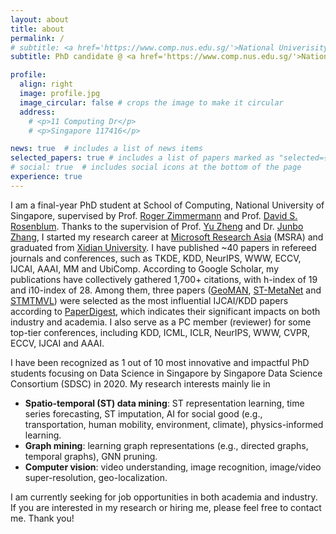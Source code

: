 ```yaml
---
layout: about
title: about
permalink: /
# subtitle: <a href='https://www.comp.nus.edu.sg/'>National Univerisity of Singapore</a>. 11 Computing Dr, Singapore 117416.
subtitle: PhD candidate @ <a href='https://www.comp.nus.edu.sg/'>National Univerisity of Singapore</a>

profile:
  align: right
  image: profile.jpg
  image_circular: false # crops the image to make it circular
  address: 
    # <p>11 Computing Dr</p>
    # <p>Singapore 117416</p>

news: true  # includes a list of news items
selected_papers: true # includes a list of papers marked as "selected={true}"
# social: true  # includes social icons at the bottom of the page
experience: true
---
```


I am a final-year PhD student at School of Computing, National University of Singapore, supervised by Prof. [Roger Zimmermann](https://www.comp.nus.edu.sg/cs/people/rogerz) and Prof. [David S. Rosenblum](https://cs.gmu.edu/~dsr). Thanks to the supervision of Prof. [Yu Zheng](http://urban-computing.com/yuzheng) and Dr. [Junbo Zhang](https://zhangjunbo.org), I started my research career at [Microsoft Research Asia](https://www.msra.cn/) (MSRA) and graduated from [Xidian University](https://en.xidian.edu.cn/). I have published ~40 papers in refereed journals and conferences, such as TKDE, KDD, NeurIPS, WWW, ECCV, IJCAI, AAAI, MM and UbiComp. According to Google Scholar, my publications have collectively gathered 1,700+ citations, with h-index of 19 and i10-index of 28. Among them, three papers ([GeoMAN](https://www.ijcai.org/Proceedings/2018/0476.pdf), [ST-MetaNet](http://urban-computing.com/pdf/kdd_2019_camera_ready_ST_MetaNet.pdf) and [STMTMVL](https://www.microsoft.com/en-us/research/wp-content/uploads/2016/06/ijcai16-Zheng-water-quality.pdf)) were selected as the most influential IJCAI/KDD papers according to [PaperDigest](https://www.paperdigest.org/2022/02/most-influential-ijcai-papers-2022-02/), which indicates their significant impacts on both industry and academia. I also serve as a PC member (reviewer) for some top-tier conferences, including KDD, ICML, ICLR, NeurIPS, WWW, CVPR, ECCV, IJCAI and AAAI. 

I have been recognized as 1 out of 10 most innovative and impactful PhD students focusing on Data Science in Singapore by Singapore Data Science Consortium (SDSC) in 2020. My research interests mainly lie in
- **Spatio-temporal (ST) data mining**: ST representation learning, time series forecasting, ST imputation, AI for social good (e.g., transportation, human mobility, environment, climate), physics-informed learning.
- **Graph mining**: learning graph representations (e.g., directed graphs, temporal graphs), GNN pruning.
- **Computer vision**: video understanding, image recognition, image/video super-resolution, geo-localization.

I am currently seeking for job opportunities in both academia and industry. If you are interested in my research or hiring me, please feel free to contact me. Thank you!

<!-- Write your biography here. Tell the world about yourself. Link to your favorite [subreddit](http://reddit.com). You can put a picture in, too. The code is already in, just name your picture `prof_pic.jpg` and put it in the `img/` folder.

Put your address / P.O. box / other info right below your picture. You can also disable any these elements by editing `profile` property of the YAML header of your `_pages/about.md`. Edit `_bibliography/papers.bib` and Jekyll will render your [publications page](/al-folio/publications/) automatically.

Link to your social media connections, too. This theme is set up to use [Font Awesome icons](http://fortawesome.github.io/Font-Awesome/) and [Academicons](https://jpswalsh.github.io/academicons/), like the ones below. Add your Facebook, Twitter, LinkedIn, Google Scholar, or just disable all of them. -->
